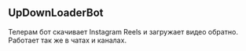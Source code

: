 ## UpDownLoaderBot

Телерам бот скачивает Instagram Reels и загружает видео обратно.
Работает так же в чатах и каналах.